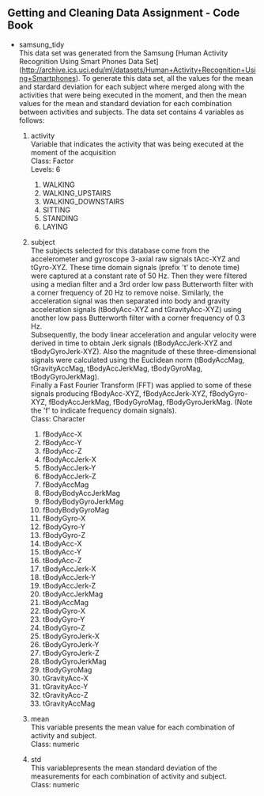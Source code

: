 Getting and Cleaning Data Assignment - Code Book
------------------------------------------------

* samsung_tidy  
	This data set was generated from the Samsung [Human Activity Recognition Using Smart Phones Data Set] (http://archive.ics.uci.edu/ml/datasets/Human+Activity+Recognition+Using+Smartphones). To generate this data set, all the values for the mean and stardard deviation for each subject where merged along with the activities that were being executed in the moment, and then the mean values for the mean and standard deviation for each combination between activities and subjects. The data set contains 4 variables as follows:
	
	1. activity  
		Variable that indicates the activity that was being executed at the moment of the acquisition  
		Class: Factor  
		Levels: 6  
		1. WALKING
		2. WALKING_UPSTAIRS
		3. WALKING_DOWNSTAIRS
		4. SITTING
		5. STANDING
		6. LAYING
		
	2. subject  
		The subjects selected for this database come from the accelerometer and gyroscope 3-axial raw signals tAcc-XYZ and tGyro-XYZ. These time domain signals (prefix 't' to denote time) were captured at a constant rate of 50 Hz. Then they were filtered using a median filter and a 3rd order low pass Butterworth filter with a corner frequency of 20 Hz to remove noise. Similarly, the acceleration signal was then separated into body and gravity acceleration signals (tBodyAcc-XYZ and tGravityAcc-XYZ) using another low pass Butterworth filter with a corner frequency of 0.3 Hz.  
		Subsequently, the body linear acceleration and angular velocity were derived in time to obtain Jerk signals (tBodyAccJerk-XYZ and tBodyGyroJerk-XYZ). Also the magnitude of these three-dimensional signals were calculated using the Euclidean norm (tBodyAccMag, tGravityAccMag, tBodyAccJerkMag, tBodyGyroMag, tBodyGyroJerkMag).  
		Finally a Fast Fourier Transform (FFT) was applied to some of these signals producing fBodyAcc-XYZ, fBodyAccJerk-XYZ, fBodyGyro-XYZ, fBodyAccJerkMag, fBodyGyroMag, fBodyGyroJerkMag. (Note the 'f' to indicate frequency domain signals).  
		Class: Character  
		1. fBodyAcc-X
		2. fBodyAcc-Y
		3. fBodyAcc-Z
		4. fBodyAccJerk-X
		5. fBodyAccJerk-Y
		6. fBodyAccJerk-Z
		7. fBodyAccMag
		8. fBodyBodyAccJerkMag
		9. fBodyBodyGyroJerkMag
		10. fBodyBodyGyroMag
		11. fBodyGyro-X
		12. fBodyGyro-Y
		13. fBodyGyro-Z
		14. tBodyAcc-X
		15. tBodyAcc-Y
		16. tBodyAcc-Z
		17. tBodyAccJerk-X
		18. tBodyAccJerk-Y
		19. tBodyAccJerk-Z
		20. tBodyAccJerkMag
		21. tBodyAccMag
		22. tBodyGyro-X
		23. tBodyGyro-Y
		24. tBodyGyro-Z
		25. tBodyGyroJerk-X
		26. tBodyGyroJerk-Y
		27. tBodyGyroJerk-Z
		28. tBodyGyroJerkMag
		29. tBodyGyroMag
		30. tGravityAcc-X
		31. tGravityAcc-Y
		32. tGravityAcc-Z
        33. tGravityAccMag
		
	3. mean  
		This variable presents the mean value for each combination of activity and subject.  
		Class: numeric
		
	4. std  
		This variablepresents the mean standard deviation of the measurements for each combination of activity and subject.  
		Class: numeric 